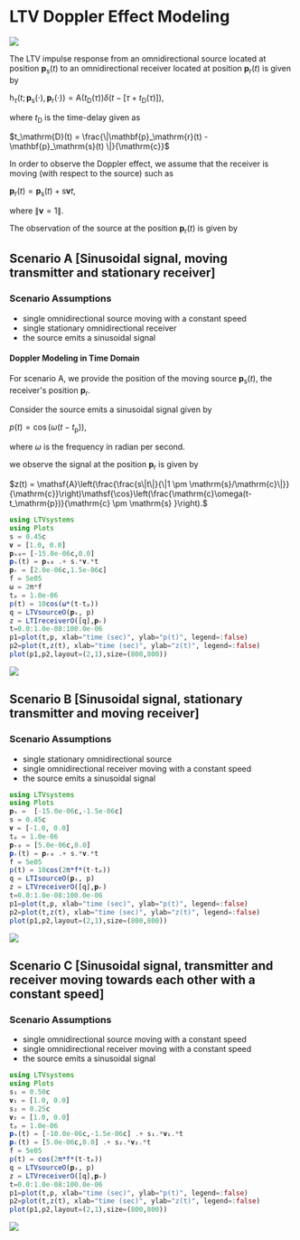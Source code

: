 # LTV Doppler Effect Modeling

![](https://raw.githubusercontent.com/NMSU-ISA/LTVsystems/main/docs/src/assets/Doppler_LTV_BD.png)

The LTV impulse response from an omnidirectional source located at position $\mathbf{p}_\mathrm{s}(t)$ to an omnidirectional receiver located at position $\mathbf{p}_\mathrm{r}(t)$  is given by

$\mathsf{h}_\tau(t;\,{\mathbf{p}_\mathrm{s}(\cdot),\mathbf{p}_\mathrm{r}(\cdot)}) = \mathsf{A}(t_\mathrm{D}(\tau))\delta\big(t-\left[\tau + t_\mathrm{D}(\tau) \right]\big),$

where $t_\mathrm{D}$ is the time-delay given as

$t_\mathrm{D}(t) = \frac{\|\mathbf{p}_\mathrm{r}(t) - \mathbf{p}_\mathrm{s}(t) \|}{\mathrm{c}}$

In order to observe the Doppler effect, we assume that the receiver is moving (with respect to the source) such as

$\mathbf{p}_\mathrm{r}(t) = \mathbf{p}_\mathrm{s}(t) + \mathrm{s}\bm{v}t,$

where $\|\bm{v}=1\|.$

The observation of the source at the position $\mathbf{p}_\mathrm{r}(t)$ is given by




## Scenario A [Sinusoidal signal, moving transmitter and stationary receiver]

### Scenario Assumptions

  * single omnidirectional source moving with a constant speed
  * single stationary omnidirectional receiver
  * the source emits a sinusoidal signal

#### Doppler Modeling in Time Domain  

For scenario A, we provide the position of the moving source $\mathbf{p}_\mathrm{s}(t)$, the receiver's position $\mathbf{p}_\mathrm{r}.$

Consider the source emits a sinusoidal signal given by

$p(t) = \cos(\omega (t-t_\mathrm{p})),$

where $\omega$ is the frequency in radian per second.

we observe the signal at the position $\mathbf{p}_\mathrm{r}$ is given by

$z(t) = \mathsf{A}\left(\frac{\frac{s\|t\|}{\|1 \pm \mathrm{s}/\mathrm{c}\|}}{\mathrm{c}}\right)\mathsf{\cos}\left(\frac{\mathrm{c}\omega(t-t_\mathrm{p})}{\mathrm{c} \pm \mathrm{s} }\right).$


```julia
using LTVsystems
using Plots
s = 0.45c 
𝐯 = [1.0, 0.0]  
𝐩ₛ₀= [-15.0e-06c,0.0]
𝐩ₛ(t) = 𝐩ₛ₀ .+ s.*𝐯.*t
𝐩ᵣ = [2.0e-06c,1.5e-06c] 
f = 5e05
ω = 2π*f
tₚ = 1.0e-06
p(t) = 10cos(ω*(t-tₚ))
q = LTVsourceO(𝐩ₛ, p)
z = LTIreceiverO([q],𝐩ᵣ)
t=0.0:1.0e-08:100.0e-06
p1=plot(t,p, xlab="time (sec)", ylab="p(t)", legend=:false)
p2=plot(t,z(t), xlab="time (sec)", ylab="z(t)", legend=:false)
plot(p1,p2,layout=(2,1),size=(800,800))
```
![](https://raw.githubusercontent.com/NMSU-ISA/LTVsystems/main/docs/src/assets/Doppler_movingSstatR_signal.png)


## Scenario B [Sinusoidal signal, stationary transmitter and moving receiver]

### Scenario Assumptions

  * single stationary omnidirectional source
  * single omnidirectional receiver moving with a constant speed
  * the source emits a sinusoidal signal

```julia
using LTVsystems
using Plots
𝐩ₛ =  [-15.0e-06c,-1.5e-06c]  
s = 0.45c 
𝐯 = [-1.0, 0.0] 
tₚ = 1.0e-06 
𝐩ᵣ₀ = [5.0e-06c,0.0]
𝐩ᵣ(t) = 𝐩ᵣ₀ .+ s.*𝐯.*t
f = 5e05
p(t) = 10cos(2π*f*(t-tₚ))
q = LTIsourceO(𝐩ₛ, p)   
z = LTVreceiverO([q],𝐩ᵣ)  
t=0.0:1.0e-08:100.0e-06
p1=plot(t,p, xlab="time (sec)", ylab="p(t)", legend=:false)
p2=plot(t,z(t), xlab="time (sec)", ylab="z(t)", legend=:false)
plot(p1,p2,layout=(2,1),size=(800,800))
```
![](https://raw.githubusercontent.com/NMSU-ISA/LTVsystems/main/docs/src/assets/Doppler_statSmovingRsignal.png)


## Scenario C [Sinusoidal signal, transmitter and receiver moving towards each other with a constant speed]

### Scenario Assumptions

  * single omnidirectional source moving with a constant speed
  * single omnidirectional receiver moving with a constant speed
  * the source emits a sinusoidal signal

```julia
using LTVsystems
using Plots
s₁ = 0.50c  
𝐯₁ = [1.0, 0.0]  
s₂ = 0.25c  
𝐯₂ = [1.0, 0.0]  
tₚ = 1.0e-06
𝐩ₛ(t) = [-10.0e-06c,-1.5e-06c] .+ s₁.*𝐯₁.*t 
𝐩ᵣ(t) = [5.0e-06c,0.0] .+ s₂.*𝐯₂.*t 
f = 5e05
p(t) = cos(2π*f*(t-tₚ))
q = LTVsourceO(𝐩ₛ, p)
z = LTVreceiverO([q],𝐩ᵣ)
t=0.0:1.0e-08:100.0e-06
p1=plot(t,p, xlab="time (sec)", ylab="p(t)", legend=:false)
p2=plot(t,z(t), xlab="time (sec)", ylab="z(t)", legend=:false)
plot(p1,p2,layout=(2,1),size=(800,800))
```
![](https://raw.githubusercontent.com/NMSU-ISA/LTVsystems/main/docs/src/assets/Doppler_movingSRsignal.png)
